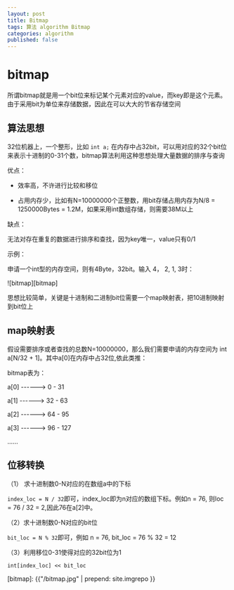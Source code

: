 ```yaml
---
layout: post
title: Bitmap
tags: 算法 algorithm Bitmap
categories: algorithm
published: false
---
```


# bitmap

所谓bitmap就是用一个bit位来标记某个元素对应的value，而key即是这个元素。由于采用bit为单位来存储数据，因此在可以大大的节省存储空间

## 算法思想

32位机器上，一个整形，比如 `int a;` 在内存中占32bit，可以用对应的32个bit位来表示十进制的0-31个数，bitmap算法利用这种思想处理大量数据的排序与查询

优点：

* 效率高，不许进行比较和移位

* 占用内存少，比如有N=10000000个正整数，用bit存储占用内存为N/8 = 1250000Bytes = 1.2M，如果采用int数组存储，则需要38M以上

缺点：

无法对存在重复的数据进行排序和查找，因为key唯一，value只有0/1

示例：

申请一个int型的内存空间，则有4Byte，32bit。输入 4， 2,  1,  3时：

![bitmap][bitmap]

思想比较简单，关键是十进制和二进制bit位需要一个map映射表，把10进制映射到bit位上

## map映射表

假设需要排序或者查找的总数N=10000000，那么我们需要申请的内存空间为 int a[N/32 + 1]。其中a[0]在内存中占32位,依此类推：

bitmap表为：

a[0] ------> 0 - 31

a[1] ------> 32 - 63

a[2] ------> 64 - 95

a[3] ------> 96 - 127

......

## 位移转换

（1） 求十进制数0-N对应的在数组a中的下标

`index_loc = N / 32`即可，index_loc即为n对应的数组下标。例如n = 76, 则loc = 76 / 32 = 2,因此76在a[2]中。

（2）求十进制数0-N对应的bit位

`bit_loc = N % 32`即可，例如 n = 76, bit_loc = 76 % 32 = 12

（3）利用移位0-31使得对应的32bit位为1

`int[index_loc] << bit_loc`

[bitmap]: {{"/bitmap.jpg" | prepend: site.imgrepo }}